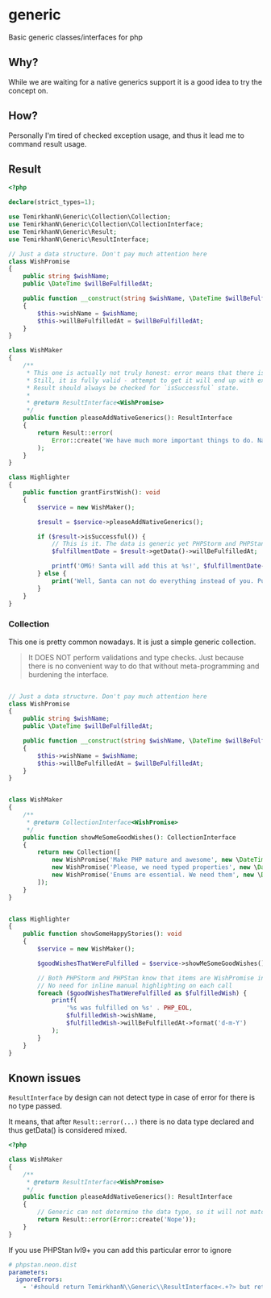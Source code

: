 # generic
Basic generic classes/interfaces for php

## Why?

While we are waiting for a native generics support it is a good idea to try the concept on.  

## How?

Personally I'm tired of checked exception usage, and thus it lead me to command result usage.  

## Result

```php
<?php

declare(strict_types=1);

use TemirkhanN\Generic\Collection\Collection;
use TemirkhanN\Generic\Collection\CollectionInterface;
use TemirkhanN\Generic\Result;
use TemirkhanN\Generic\ResultInterface;

// Just a data structure. Don't pay much attention here
class WishPromise
{
    public string $wishName;
    public \DateTime $willBeFulfilledAt;

    public function __construct(string $wishName, \DateTime $willBeFulfilledAt)
    {
        $this->wishName = $wishName;
        $this->willBeFulfilledAt = $willBeFulfilledAt;
    }
}

class WishMaker
{
    /**
     * This one is actually not truly honest: error means that there is no data.
     * Still, it is fully valid - attempt to get it will end up with exception.  
     * Result should always be checked for `isSuccessful` state. 
     *
     * @return ResultInterface<WishPromise>
     */
    public function pleaseAddNativeGenerics(): ResultInterface
    {
        return Result::error(
            Error::create('We have much more important things to do. Named parameters, breaking Liskov and stuff.')
        );
    }
}

class Highlighter
{
    public function grantFirstWish(): void
    {
        $service = new WishMaker();

        $result = $service->pleaseAddNativeGenerics();

        if ($result->isSuccessful()) {
            // This is it. The data is generic yet PHPStorm and PHPStan know what particular type it is
            $fulfillmentDate = $result->getData()->willBeFulfilledAt;

            printf('OMG! Santa will add this at %s!', $fulfillmentDate->format('d-m-Y'));
        } else {
            print('Well, Santa can not do everything instead of you. Put some effort by yourself.');
        }
    }
}
```

### Collection

This one is pretty common nowadays. It is just a simple generic collection.  
> It DOES NOT perform validations and type checks. Just because there is no convenient way to do that 
> without meta-programming and burdening the interface.


```php

// Just a data structure. Don't pay much attention here
class WishPromise
{
    public string $wishName;
    public \DateTime $willBeFulfilledAt;

    public function __construct(string $wishName, \DateTime $willBeFulfilledAt)
    {
        $this->wishName = $wishName;
        $this->willBeFulfilledAt = $willBeFulfilledAt;
    }
}


class WishMaker
{
    /**
     * @return CollectionInterface<WishPromise>
     */
    public function showMeSomeGoodWishes(): CollectionInterface
    {
        return new Collection([
            new WishPromise('Make PHP mature and awesome', new \DateTime('03 December 2015')),
            new WishPromise('Please, we need typed properties', new \DateTime('28 November 2019')),
            new WishPromise('Enums are essential. We need them', new \DateTime('25 November 2021')),
        ]);
    }
}


class Highlighter
{
    public function showSomeHappyStories(): void
    {
        $service = new WishMaker();

        $goodWishesThatWereFulfilled = $service->showMeSomeGoodWishes();

        // Both PHPStorm and PHPStan know that items are WishPromise instances
        // No need for inline manual highlighting on each call
        foreach ($goodWishesThatWereFulfilled as $fulfilledWish) {
            printf(
                '%s was fulfilled on %s' . PHP_EOL,
                $fulfilledWish->wishName,
                $fulfilledWish->willBeFulfilledAt->format('d-m-Y')
            );
        }
    }
}
```

## Known issues

`ResultInterface` by design can not detect type in case of error for there is no type passed.  

It means, that after `Result::error(...)` there is no data type declared and thus getData() is considered mixed. 

```php
<?php

class WishMaker
{
    /**
     * @return ResultInterface<WishPromise>
     */
    public function pleaseAddNativeGenerics(): ResultInterface
    {
        // Generic can not determine the data type, so it will not match ResultInterface<WishPromise>
        return Result::error(Error::create('Nope'));
    }
}

```

If you use PHPStan lvl9+ you can add this particular error to ignore  
```yaml
# phpstan.neon.dist
parameters:
  ignoreErrors:
    - '#should return TemirkhanN\\Generic\\ResultInterface<.+?> but returns TemirkhanN\\Generic\\Result<mixed>#'
```
